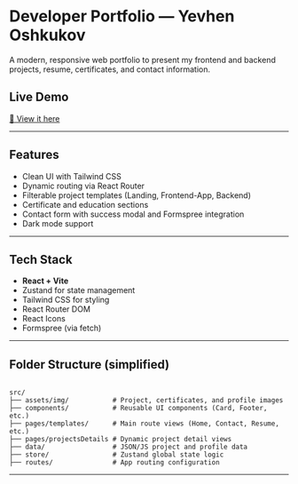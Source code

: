 # Developer Portfolio — Yevhen Oshkukov

A modern, responsive web portfolio to present my frontend and backend projects, resume, certificates, and contact information.

##  Live Demo

[🔗 View it here](https://yevhen2022.github.io/Portfolio-React)

---

##  Features

-  Clean UI with Tailwind CSS  
-  Dynamic routing via React Router  
-  Filterable project templates (Landing, Frontend-App, Backend)  
-  Certificate and education sections  
-  Contact form with success modal and Formspree integration  
-  Dark mode support  

---

##  Tech Stack

- **React + Vite**
- Zustand for state management
- Tailwind CSS for styling
- React Router DOM
- React Icons
- Formspree (via fetch)

---

##  Folder Structure (simplified)

```

src/
├── assets/img/           # Project, certificates, and profile images
├── components/           # Reusable UI components (Card, Footer, etc.)
├── pages/templates/      # Main route views (Home, Contact, Resume, etc.)
├── pages/projectsDetails # Dynamic project detail views
├── data/                 # JSON/JS project and profile data
├── store/                # Zustand global state logic
├── routes/               # App routing configuration

```

---

<!-- ##  Contact

Feel free to reach out:

- GitHub: [github.com/Yevgen2022](https://github.com/Yevgen2022)
- LinkedIn: [Yevhen Oshkukov](https://www.linkedin.com/in/yevhen-oshkukov-436973254/)
- Email: [sy.yevhen.lc@gmail.com](mailto:sy.yevhen.lc@gmail.com) -->
